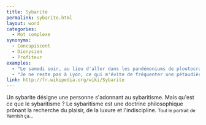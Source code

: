 ```yaml
---
title: Sybarite
permalink: sybarite.html
layout: word
categories:
  - Mot complexe
synonyms:
  - Concupiscent
  - Dionysien
  - Profiteur
examples:
  - "Le samedi soir, au lieu d'aller dans les pandémoniums de ploutocrates concupiscents, où plutôt devrais je dire ces cloaques sybarites dyonisiaques, vous feriez mieux de redémontrer la formule d'interpolation de Lagrange, où les processus de Markov à temps continu et diffusions."
  - "Je ne reste pas à Lyon, ce qui m'évite de fréquenter une pétaudière de sybarites dévoyés... bonnes libations bachiques !Évitez nonobstant les échansons égrillards..."
link: http://fr.wikipedia.org/wiki/Sybarite
---
```


Un sybarite désigne une personne s'adonnant au sybaritisme.
Mais qu'est ce que le sybaritisme ? Le sybaritisme est une doctrine philosophique prônant la recherche du plaisir, de la luxure et l'indiscipline. <small>Tout le portrait de Yannish ça...</small>

